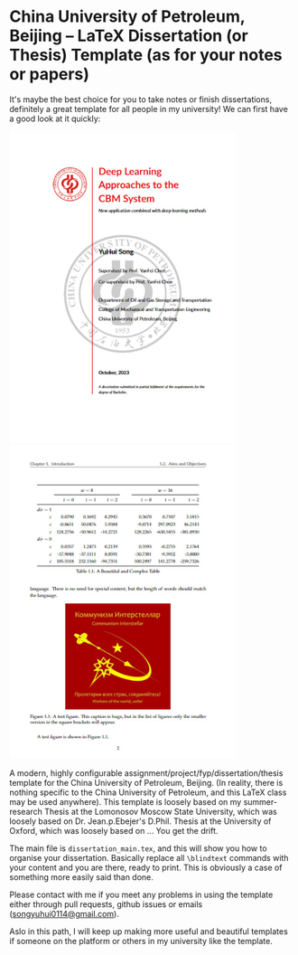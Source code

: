 # China University of Petroleum, Beijing &ndash; LaTeX Dissertation (or Thesis) Template (as for your notes or papers)

It's maybe the best choice for you to take notes or finish dissertations, definitely a great template for all people in my university! 
We can first have a good look at it quickly:

<img src="images/pg1.jpg" width="400"><img src="images/pg2.jpg" width="400">

A modern, highly configurable assignment/project/fyp/dissertation/thesis template for the China University of Petroleum, Beijing.  (In reality, there is nothing specific to the China University of Petroleum, and this LaTeX class may be used anywhere).  This template is loosely based on my summer-research Thesis at the Lomonosov Moscow State University, which was loosely based on Dr. Jean.p.Ebejer's D.Phil. Thesis at the University of Oxford, which was loosely based on ...  You get the drift.

The main file is `dissertation_main.tex`, and this will show you how to organise your dissertation.  Basically replace all `\blindtext` commands with your content and you are there, ready to print. This is obviously a case of something more easily said than done.

Please contact with me if you meet any problems in using the template either through pull requests, github issues or emails (songyuhui0114@gmail.com).

Aslo in this path, I will keep up making more useful and beautiful templates if someone on the platform or others in my university like the template.

